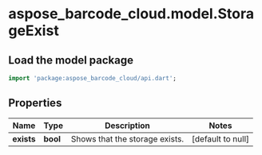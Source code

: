 # aspose_barcode_cloud.model.StorageExist

## Load the model package
```dart
import 'package:aspose_barcode_cloud/api.dart';
```

## Properties
Name | Type | Description | Notes
---- | ---- | ----------- | -----
**exists** | **bool** | Shows that the storage exists. | [default to null]


